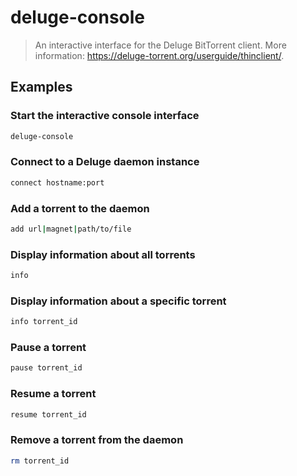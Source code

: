# deluge-console

> An interactive interface for the Deluge BitTorrent client. More information: <https://deluge-torrent.org/userguide/thinclient/>.

## Examples

### Start the interactive console interface

```bash
deluge-console
```

### Connect to a Deluge daemon instance

```bash
connect hostname:port
```

### Add a torrent to the daemon

```bash
add url|magnet|path/to/file
```

### Display information about all torrents

```bash
info
```

### Display information about a specific torrent

```bash
info torrent_id
```

### Pause a torrent

```bash
pause torrent_id
```

### Resume a torrent

```bash
resume torrent_id
```

### Remove a torrent from the daemon

```bash
rm torrent_id
```
